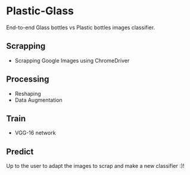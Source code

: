 # Plastic-Glass
End-to-end Glass bottles vs Plastic bottles images classifier.


## Scrapping
- Scrapping Google Images using ChromeDriver
## Processing 
- Reshaping
- Data Augmentation
## Train
- VGG-16 network
## Predict

Up to the user to adapt the images to scrap and make a new classifier :)!
